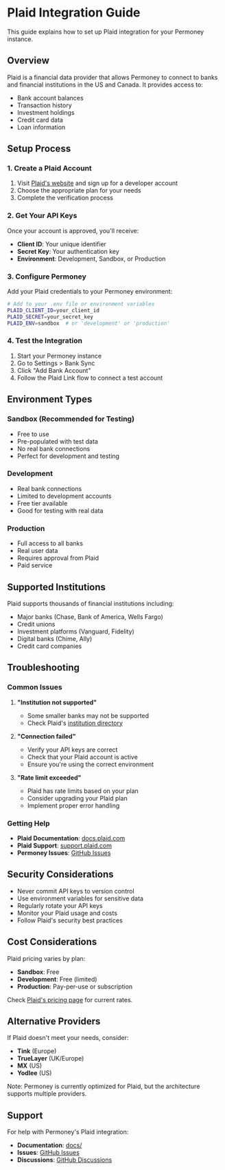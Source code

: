 # Plaid Integration Guide

This guide explains how to set up Plaid integration for your Permoney instance.

## Overview

Plaid is a financial data provider that allows Permoney to connect to banks and financial institutions in the US and Canada. It provides access to:

- Bank account balances
- Transaction history
- Investment holdings
- Credit card data
- Loan information

## Setup Process

### 1. Create a Plaid Account

1. Visit [Plaid's website](https://plaid.com) and sign up for a developer account
2. Choose the appropriate plan for your needs
3. Complete the verification process

### 2. Get Your API Keys

Once your account is approved, you'll receive:

- **Client ID**: Your unique identifier
- **Secret Key**: Your authentication key
- **Environment**: Development, Sandbox, or Production

### 3. Configure Permoney

Add your Plaid credentials to your Permoney environment:

```bash
# Add to your .env file or environment variables
PLAID_CLIENT_ID=your_client_id
PLAID_SECRET=your_secret_key
PLAID_ENV=sandbox  # or 'development' or 'production'
```

### 4. Test the Integration

1. Start your Permoney instance
2. Go to Settings > Bank Sync
3. Click "Add Bank Account"
4. Follow the Plaid Link flow to connect a test account

## Environment Types

### Sandbox (Recommended for Testing)

- Free to use
- Pre-populated with test data
- No real bank connections
- Perfect for development and testing

### Development

- Real bank connections
- Limited to development accounts
- Free tier available
- Good for testing with real data

### Production

- Full access to all banks
- Real user data
- Requires approval from Plaid
- Paid service

## Supported Institutions

Plaid supports thousands of financial institutions including:

- Major banks (Chase, Bank of America, Wells Fargo)
- Credit unions
- Investment platforms (Vanguard, Fidelity)
- Digital banks (Chime, Ally)
- Credit card companies

## Troubleshooting

### Common Issues

1. **"Institution not supported"**
   - Some smaller banks may not be supported
   - Check Plaid's [institution directory](https://plaid.com/institutions/)

2. **"Connection failed"**
   - Verify your API keys are correct
   - Check that your Plaid account is active
   - Ensure you're using the correct environment

3. **"Rate limit exceeded"**
   - Plaid has rate limits based on your plan
   - Consider upgrading your Plaid plan
   - Implement proper error handling

### Getting Help

- **Plaid Documentation**: [docs.plaid.com](https://docs.plaid.com)
- **Plaid Support**: [support.plaid.com](https://support.plaid.com)
- **Permoney Issues**: [GitHub Issues](https://github.com/hendripermana/permoney/issues)

## Security Considerations

- Never commit API keys to version control
- Use environment variables for sensitive data
- Regularly rotate your API keys
- Monitor your Plaid usage and costs
- Follow Plaid's security best practices

## Cost Considerations

Plaid pricing varies by plan:

- **Sandbox**: Free
- **Development**: Free (limited)
- **Production**: Pay-per-use or subscription

Check [Plaid's pricing page](https://plaid.com/pricing/) for current rates.

## Alternative Providers

If Plaid doesn't meet your needs, consider:

- **Tink** (Europe)
- **TrueLayer** (UK/Europe)
- **MX** (US)
- **Yodlee** (US)

Note: Permoney is currently optimized for Plaid, but the architecture supports multiple providers.

## Support

For help with Permoney's Plaid integration:

- **Documentation**: [docs/](https://github.com/hendripermana/permoney/tree/main/docs)
- **Issues**: [GitHub Issues](https://github.com/hendripermana/permoney/issues)
- **Discussions**: [GitHub Discussions](https://github.com/hendripermana/permoney/discussions)
